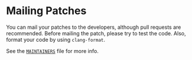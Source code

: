 # Mailing Patches
You can mail your patches to the developers, although pull requests are recommended. Before mailing the patch, please try to test the code. Also, format your code by using `clang-format`.

See the [`MAINTAINERS`](../MAINTAINERS) file for more info.
